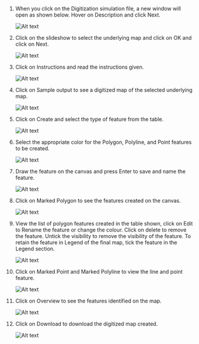 <div style="text-align: left">

1. When you click on the Digitization simulation file, a new window will open as shown below. Hover on Description and click Next.

   ![Alt text](./images/proc1.png)

2. Click on the slideshow to select the underlying map and click on OK and click on Next.

   ![Alt text](./images/proc2.png)

3. Click on Instructions and read the instructions given.

   ![Alt text](./images/proc3.png)

4. Click on Sample output to see a digitized map of the selected underlying map.

   ![Alt text](./images/proc4.png)

5. Click on Create and select the type of feature from the table.

   ![Alt text](./images/proc5.png)

6. Select the appropriate color for the Polygon, Polyline, and Point features to be created.

   ![Alt text](./images/proc6.png)

7. Draw the feature on the canvas and press Enter to save and name the feature.

   ![Alt text](./images/proc7.png)

8. Click on Marked Polygon to see the features created on the canvas.

   ![Alt text](./images/proc8.png)

9. View the list of polygon features created in the table shown, click on Edit to Rename the feature or change the colour. Click on delete to remove the feature. Untick the visibility to remove the visibility of the feature. To retain the feature in Legend of the final map, tick the feature in the Legend section.

   ![Alt text](./images/proc9.png)

10. Click on Marked Point and Marked Polyline to view the line and point feature.

    ![Alt text](./images/proc10.png)

11. Click on Overview to see the features identified on the map.

    ![Alt text](./images/proc11.png)

12. Click on Download to download the digitized map created.

    ![Alt text](./images/proc12.png)

</div>
